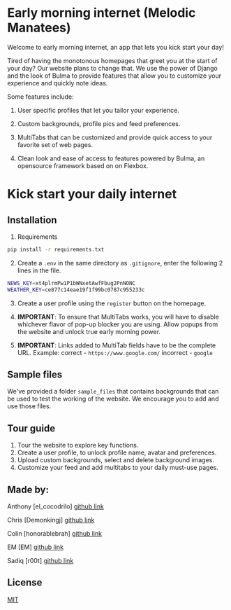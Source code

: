# Early morning internet (Melodic Manatees)
Welcome to early morning internet, an app that lets you kick start your day!

Tired of having the monotonous homepages that greet you at the start of your day? Our website plans to change that. We use the power of Django and the look of Bulma to provide features that allow you to customize your experience and quickly note ideas.

Some features include:

1. User specific profiles that let you tailor your experience.

2. Custom backgrounds, profile pics and feed preferences.

3. MultiTabs that can be customized and provide quick access to your favorite set of web pages. 

4. Clean look and ease of access to features powered by Bulma, an opensource framework based on on Flexbox. 


# Kick start your daily internet



## Installation

1. Requirements

```bash
pip install -r requirements.txt
```
2. Create a `.env` in the same directory as `.gitignore`, enter the following 2 lines in the file.
```bash
NEWS_KEY=xt4plrmPw1P1bWNxetAwfFbug2PnNONC
WEATHER_KEY=ce877c14eae19f1f99bc0787c955233c
```
3. Create a user profile using the `register` button on the homepage.

4. **IMPORTANT**: To ensure that MultiTabs works, you will have to disable whichever flavor of pop-up blocker you are using. Allow popups from the website and unlock true early morning power. 

5. **IMPORTANT**: Links added to MultiTab fields have to be the complete URL. 
Example: correct - `https://www.google.com/` incorrect - `google` 

## Sample files
We've provided a folder `sample_files` that contains backgrounds that can be used to test the working of the website. We encourage you to add and use those files. 

## Tour guide

1. Tour the website to explore key functions.
2. Create a user profile, to unlock profile name, avatar and preferences.
3. Upload custom backgrounds, select and delete background images. 
4. Customize your feed and add multitabs to your daily must-use pages.

## Made by:
Anthony [el_cocodrilo] [github link](https://github.com/aedwardg)

Chris [Demonkingj] [github link](https://github.com/cdrandin)

Colin [honorablebrah] [github link](https://github.com/ccbass)

EM [EM] [github link](https://github.com/eunminlee)

Sadiq [r00t] [github link](https://github.com/sadiq-pasha)

## License
[MIT](https://choosealicense.com/licenses/mit/)
